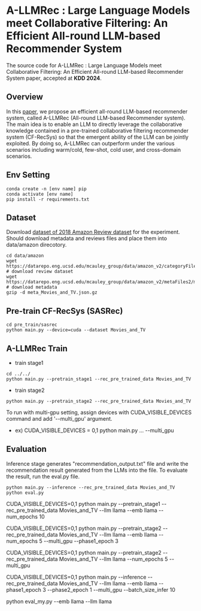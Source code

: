 # A-LLMRec : Large Language Models meet Collaborative Filtering: An Efficient All-round LLM-based Recommender System

The source code for A-LLMRec : Large Language Models meet Collaborative Filtering: An Efficient All-round LLM-based Recommender System paper, accepted at **KDD 2024**.

## Overview
In this [paper](https://arxiv.org/abs/2404.11343), we propose an efficient all-round LLM-based recommender system, called A-LLMRec (All-round LLM-based Recommender system). The main idea is to enable an LLM to directly leverage the collaborative knowledge contained in a pre-trained collaborative filtering recommender system (CF-RecSys) so that the emergent ability of the LLM can be jointly exploited. By doing so, A-LLMRec can outperform under the various scenarios including warm/cold, few-shot, cold user, and cross-domain scenarios.

## Env Setting
```
conda create -n [env name] pip
conda activate [env name]
pip install -r requirements.txt
```

## Dataset
Download [dataset of 2018 Amazon Review dataset](https://cseweb.ucsd.edu/~jmcauley/datasets/amazon_v2/) for the experiment. Should download metadata and reviews files and place them into data/amazon direcotory.

```
cd data/amazon
wget https://datarepo.eng.ucsd.edu/mcauley_group/data/amazon_v2/categoryFiles/Movies_and_TV.json.gz  # download review dataset
wget https://datarepo.eng.ucsd.edu/mcauley_group/data/amazon_v2/metaFiles2/meta_Movies_and_TV.json.gz  # download metadata
gzip -d meta_Movies_and_TV.json.gz
```
  
## Pre-train CF-RecSys (SASRec)
```
cd pre_train/sasrec
python main.py --device=cuda --dataset Movies_and_TV
```

## A-LLMRec Train
- train stage1
```
cd ../../
python main.py --pretrain_stage1 --rec_pre_trained_data Movies_and_TV
```

- train stage2
```
python main.py --pretrain_stage2 --rec_pre_trained_data Movies_and_TV
```

To run with multi-gpu setting, assign devices with CUDA_VISIBLE_DEVICES command and add '--multi_gpu' argument.
- ex) CUDA_VISIBLE_DEVICES = 0,1 python main.py ... --multi_gpu
  


## Evaluation
Inference stage generates "recommendation_output.txt" file and write the recommendation result generated from the LLMs into the file. To evaluate the result, run the eval.py file.

```
python main.py --inference --rec_pre_trained_data Movies_and_TV
python eval.py
```
CUDA_VISIBLE_DEVICES=0,1 python main.py --pretrain_stage1 --rec_pre_trained_data Movies_and_TV --llm llama --emb llama --num_epochs 10 

CUDA_VISIBLE_DEVICES=0,1 python main.py --pretrain_stage2 --rec_pre_trained_data Movies_and_TV --llm llama --emb llama --num_epochs 5 --multi_gpu --phase1_epoch 3

CUDA_VISIBLE_DEVICES=0,1 python main.py --pretrain_stage2 --rec_pre_trained_data Movies_and_TV --llm llama --num_epochs 5 --multi_gpu

CUDA_VISIBLE_DEVICES=0,1 python main.py --inference --rec_pre_trained_data Movies_and_TV --llm llama --emb llama --phase1_epoch 3 --phase2_epoch 1 --multi_gpu --batch_size_infer 10

python eval_my.py --emb llama --llm llama